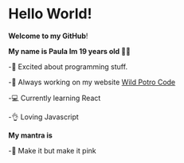 # Hello World!
**Welcome to my GitHub**!

**My name is Paula Im 19 years old 👩‍💻**

-🤩 Excited about programming stuff.

-💜 Always working on my website [Wild Potro Code](http://wildpotrocode.com/ "Wild Potro Code")

-💻 Currently learning React

-👌 Loving Javascript

**My mantra is**

-🧠 Make it but make it pink

